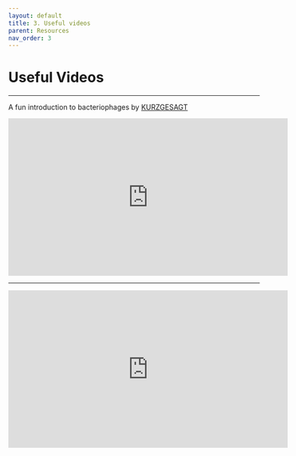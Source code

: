 ```yaml
---
layout: default
title: 3. Useful videos
parent: Resources
nav_order: 3
---
```


# Useful Videos

---

A fun introduction to bacteriophages by [KURZGESAGT](kurzgesagt.org)

<iframe width="560" height="315" src="https://www.youtube.com/embed/YI3tsmFsrOg" title="YouTube video player" frameborder="0" allow="accelerometer; autoplay; clipboard-write; encrypted-media; gyroscope; picture-in-picture" allowfullscreen></iframe>

---


<iframe width="560" height="315" src="https://hhmi.hosted.panopto.com/Panopto/Pages/Viewer.aspx?id=6d0f18c7-a3d5-48b9-ab04-abc4014aae31&start=219.72991304347826" frameborder="0" allow="accelerometer; autoplay; clipboard-write; encrypted-media; gyroscope; picture-in-picture" allowfullscreen></iframe>
